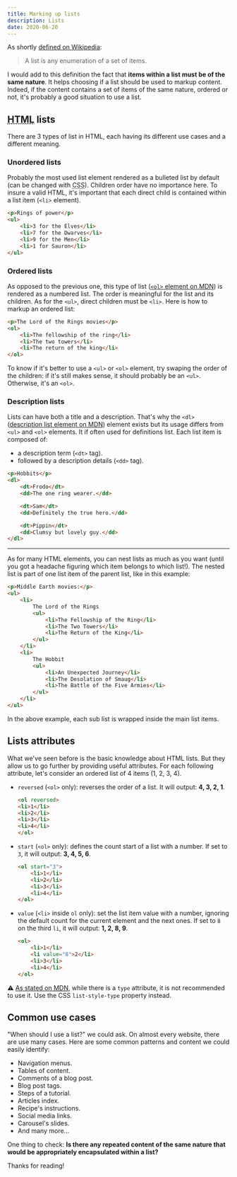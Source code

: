 ```yaml
---
title: Marking up lists
description: Lists
date: 2020-06-20
---
```


As shortly [defined on Wikipedia](https://en.wikipedia.org/wiki/List):

> A list is any enumeration of a set of items.

I would add to this definition the fact that **items within a list must be of the same nature**. It helps choosing if a list should be used to markup content. Indeed, if the content contains a set of items of the same nature, ordered or not, it's probably a good situation to use a list.

## <abbr title="HyperText Markup Language">HTML</abbr> lists

There are 3 types of list in HTML, each having its different use cases and a different meaning.

### Unordered lists

Probably the most used list element rendered as a bulleted list by default (can be changed with <abbr title="Cascading Style Sheets">CSS</abbr>). Children order have no importance here. To insure a valid HTML, it's important that each direct child is contained within a list item (`<li>` element).

```html
<p>Rings of power</p>
<ul>
	<li>3 for the Elves</li>
	<li>7 for the Dwarves</li>
	<li>9 for the Men</li>
	<li>1 for Sauron</li>
</ul>
```

### Ordered lists

As opposed to the previous one, this type of list ([`<ol>` element on MDN](https://developer.mozilla.org/en-US/docs/Web/HTML/Element/ol)) is rendered as a numbered list. The order is meaningful for the list and its children. As for the `<ul>`, direct children must be `<li>`. Here is how to markup an ordered list:

```html
<p>The Lord of the Rings movies</p>
<ol>
	<li>The fellowship of the ring</li>
	<li>The two towers</li>
	<li>The return of the king</li>
</ol>
```

To know if it's better to use a `<ul>` or `<ol>` element, try swaping the order of the children: if it's still makes sense, it should probably be an `<ul>`. Otherwise, it's an `<ol>`.

### Description lists

Lists can have both a title and a description. That's why the `<dl>` ([description list element on MDN](https://developer.mozilla.org/en-US/docs/Web/HTML/Element/dl)) element exists but its usage differs from `<ul>` and `<ol>` elements. It if often used for definitions list. Each list item is composed of:

- a description term (`<dt>` tag).
- followed by a description details (`<dd>` tag).

```html
<p>Hobbits</p>
<dl>
	<dt>Frodo</dt>
	<dd>The one ring wearer.</dd>

	<dt>Sam</dt>
	<dd>Definitely the true hero.</dd>

	<dt>Pippin</dt>
	<dd>Clumsy but lovely guy.</dd>
</dl>
```

---

As for many HTML elements, you can nest lists as much as you want (until you got a headache figuring which item belongs to which list!). The nested list is part of one list item of the parent list, like in this example:

```html
<p>Middle Earth movies:</p>
<ul>
	<li>
		The Lord of the Rings
		<ul>
			<li>The Fellowship of the Ring</li>
			<li>The Two Towers</li>
			<li>The Return of the King</li>
		</ul>
	</li>
	<li>
		The Hobbit
		<ul>
			<li>An Unexpected Journey</li>
			<li>The Desolation of Smaug</li>
			<li>The Battle of the Five Armies</li>
		</ul>
	</li>
</ul>
```

In the above example, each sub list is wrapped inside the main list items.

## Lists attributes

What we've seen before is the basic knowledge about HTML lists. But they allow us to go further by providing useful attributes. For each following attribute, let's consider an ordered list of 4 items (1, 2, 3, 4).

- `reversed` (`<ol>` only): reverses the order of a list. It will output: **4, 3, 2, 1**.

	```html
  <ol reversed>
  	<li>1</li>
  	<li>2</li>
  	<li>3</li>
  	<li>4</li>
  </ol>
  ```

- `start` (`<ol>` only): defines the count start of a list with a number. If set to `3`, it will output: **3, 4, 5, 6**.

	```html
	<ol start="3">
		<li>1</li>
		<li>2</li>
		<li>3</li>
		<li>4</li>
	</ol>
	```

- `value` (`<li>` inside `ol` only): set the list item value with a number, ignoring the default count for the current element and the next ones. If set to `8` on the third `li`, it will output: **1, 2, 8, 9**.

	```html
	<ol>
		<li>1</li>
		<li value="8">2</li>
		<li>3</li>
		<li>4</li>
	</ol>
	```

<!-- <div class="callout callout-info"> -->

⚠️ [As stated on <abbr title="Mozilla Developer Network">MDN</abbr>](https://developer.mozilla.org/en-US/docs/Web/HTML/Element/ol), while there is a `type` attribute, it is not recommended to use it. Use the CSS `list-style-type` property instead.

<!-- </div> -->

## Common use cases

"When should I use a list?" we could ask. On almost every website, there are use many cases. Here are some common patterns and content we could easily identify:

- Navigation menus.
- Tables of content.
- Comments of a blog post.
- Blog post tags.
- Steps of a tutorial.
- Articles index.
- Recipe's instructions.
- Social media links.
- Carousel's slides.
- And many more...

One thing to check: **Is there any repeated content of the same nature that would be appropriately encapsulated within a list?**

Thanks for reading!
